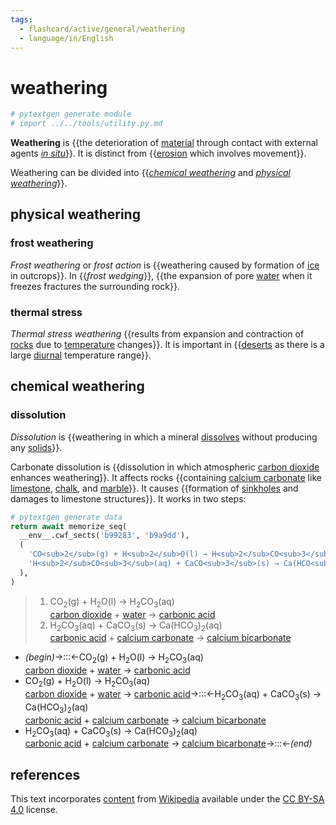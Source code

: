 ```yaml
---
tags:
  - flashcard/active/general/weathering
  - language/in/English
---
```


# weathering

```Python
# pytextgen generate module
# import ../../tools/utility.py.md
```

__Weathering__ is {{the deterioration of [material](material.md) through contact with external agents _[in situ](in%20situ.md)_}}. It is distinct from {{[erosion](erosion.md) which involves movement}}. <!--SR:!2025-10-07,442,230!2026-04-29,857,330-->

Weathering can be divided into {{_[chemical weathering](#chemical%20weathering)_ and _[physical weathering](#physical%20weathering)_}}. <!--SR:!2028-07-21,1509,350-->

## physical weathering

### frost weathering

_Frost weathering_ or _frost action_ is {{weathering caused by formation of [ice](ice.md) in outcrops}}. In {{_frost wedging_}}, {{the expansion of pore [water](water.md) when it freezes fractures the surrounding rock}}. <!--SR:!2026-04-19,611,230!2025-02-27,471,310!2024-12-12,374,250-->

### thermal stress

_Thermal stress weathering_ {{results from expansion and contraction of [rocks](rock%20(geology).md) due to [temperature](temperature.md) changes}}. It is important in {{[deserts](desert.md) as there is a large [diurnal](diurnal.md) temperature range}}. <!--SR:!2024-10-26,392,270!2025-05-03,567,310-->

## chemical weathering

### dissolution

_Dissolution_ is {{weathering in which a mineral [dissolves](dissolution.md) without producing any [solids](solid.md)}}. <!--SR:!2025-05-15,270,230-->

Carbonate dissolution is {{dissolution in which atmospheric [carbon dioxide](carbon%20dioxide.md) enhances weathering}}. It affects rocks {{containing [calcium carbonate](calcium%20carbonate.md) like [limestone](limestone.md), [chalk](chalk.md), and [marble](marble.md)}}. It causes {{formation of [sinkholes](sinkhole.md) and damages to limestone structures}}. It works in two steps: <!--SR:!2025-01-27,399,250!2027-02-13,953,290!2025-03-11,528,310-->

```Python
# pytextgen generate data
return await memorize_seq(
  __env__.cwf_sects('b99283', 'b9a9dd'),
  (
    'CO<sub>2</sub>(g) + H<sub>2</sub>O(l) → H<sub>2</sub>CO<sub>3</sub>(aq)<br/>[carbon dioxide](carbon%20dioxide.md) + [water](water.md) → [carbonic acid](carbonic%20acid.md)',
    'H<sub>2</sub>CO<sub>3</sub>(aq) + CaCO<sub>3</sub>(s) → Ca(HCO<sub>3</sub>)<sub>2</sub>(aq)<br/>[carbonic acid](carbonic%20acid.md) + [calcium carbonate](calcium%20carbonate.md) → [calcium bicarbonate](calcium%20bicarbonate.md)',
  ),
)
```

<!--pytextgen generate section="b99283"--><!-- The following content is generated at 2023-04-03T18:30:21.834731+08:00. Any edits will be overridden! -->

> 1. CO<sub>2</sub>(g) + H<sub>2</sub>O(l) → H<sub>2</sub>CO<sub>3</sub>(aq)<br/>[carbon dioxide](carbon%20dioxide.md) + [water](water.md) → [carbonic acid](carbonic%20acid.md)
> 2. H<sub>2</sub>CO<sub>3</sub>(aq) + CaCO<sub>3</sub>(s) → Ca(HCO<sub>3</sub>)<sub>2</sub>(aq)<br/>[carbonic acid](carbonic%20acid.md) + [calcium carbonate](calcium%20carbonate.md) → [calcium bicarbonate](calcium%20bicarbonate.md)

<!--/pytextgen-->

<!--pytextgen generate section="b9a9dd"--><!-- The following content is generated at 2024-01-04T20:17:52.949708+08:00. Any edits will be overridden! -->

- _(begin)_→:::←CO<sub>2</sub>(g) + H<sub>2</sub>O(l) → H<sub>2</sub>CO<sub>3</sub>(aq)<br/>[carbon dioxide](carbon%20dioxide.md) + [water](water.md) → [carbonic acid](carbonic%20acid.md) <!--SR:!2026-12-01,958,330!2028-07-18,1507,350-->
- CO<sub>2</sub>(g) + H<sub>2</sub>O(l) → H<sub>2</sub>CO<sub>3</sub>(aq)<br/>[carbon dioxide](carbon%20dioxide.md) + [water](water.md) → [carbonic acid](carbonic%20acid.md)→:::←H<sub>2</sub>CO<sub>3</sub>(aq) + CaCO<sub>3</sub>(s) → Ca(HCO<sub>3</sub>)<sub>2</sub>(aq)<br/>[carbonic acid](carbonic%20acid.md) + [calcium carbonate](calcium%20carbonate.md) → [calcium bicarbonate](calcium%20bicarbonate.md) <!--SR:!2024-12-20,468,310!2028-01-27,1369,350-->
- H<sub>2</sub>CO<sub>3</sub>(aq) + CaCO<sub>3</sub>(s) → Ca(HCO<sub>3</sub>)<sub>2</sub>(aq)<br/>[carbonic acid](carbonic%20acid.md) + [calcium carbonate](calcium%20carbonate.md) → [calcium bicarbonate](calcium%20bicarbonate.md)→:::←_(end)_ <!--SR:!2028-07-14,1504,350!2027-01-24,1000,330-->

<!--/pytextgen-->

## references

This text incorporates [content](https://en.wikipedia.org/wiki/weathering) from [Wikipedia](Wikipedia.md) available under the [CC BY-SA 4.0](https://creativecommons.org/licenses/by-sa/4.0/) license.
